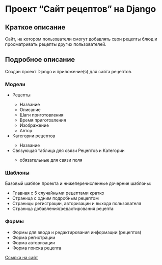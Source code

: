 <h1>Проект “Сайт рецептов” на Django</h1>

<h2>Краткое описание</h2>

Сайт, на котором пользователи смогут добавлять свои рецепты блюд и просматривать рецепты других пользователей.

<h2>Подробное описание</h2>
Создан проект Django и приложение(я) для сайта рецептов.

<h3>Модели</h3>
<ul>
<li>Рецепты</li>
    <ul>
        <li>Название</li>
        <li>Описание</li>
        <li>Шаги приготовления</li>
        <li>Время приготовления</li>
        <li>Изображение</li>
        <li>Автор</li>
    </ul>
<li>Категории рецептов</li>
    <ul>
        <li>Название</li>
    </ul>
<li>Связующая таблица для связи Рецептов и Категории</li>
    <ul>
        <li>обязательные для связи поля</li>
    </ul>
</ul>

<h3>Шаблоны</h3>
Базовый шаблон проекта и нижеперечисленные дочерние шаблоны:
<ul>
<li>Главная с 5 случайными рецептами кратко</li>
<li>Страница с одним подробным рецептом</li>
<li>Страницы регистрации, авторизации и выхода пользователя</li>
<li>Страница добавления/редактирования рецепта</li>
</ul>

<h3>Формы</h3>
<ul>
<li>Формы для ввода и редактирования информации (рецептов)</li>
<li>Форма регистрации</li>
<li>Форма авторизации</li>
<li>Форма поиска рецепта</li>
</ul>

 [Ссылка на сайт](http://vatsekrecipeswebsite.pythonanywhere.com/ "Ссылка на сайт")